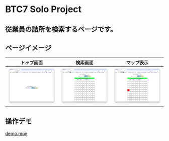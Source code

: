 # BTC7 Solo Project

## 従業員の詰所を検索するページです。

## ページイメージ
| トップ画面                   | 検索画面                       | マップ表示 |
|-------------------------|----------------------------|-------|
| ![image](./img/top.png) | ![image](./img/search.png) |![image](./img/map.png)|

## 操作デモ
[demo.mov](movie/demo.mov)
